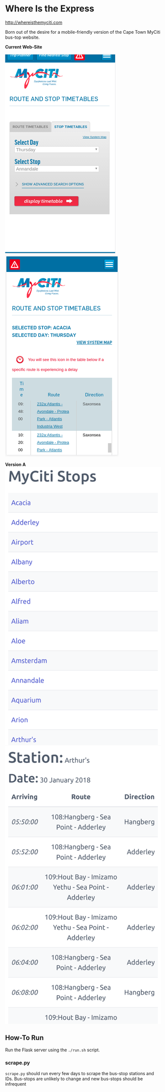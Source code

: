 # Where Is the Express

http://whereisthemyciti.com

Born out of the desire for a mobile-friendly version of the Cape Town MyCiti bus-top website.

**Current Web-Site**

![alt text](images/original_picker.png "The current MyCiti bus-stop picker on a mobile screen")
![alt text](images/original_timetable.png "The current MyCiti bus-stop timetable on a mobile screen")

**Version A**
![alt text](images/new_picker.png "The new MyCiti bus-stop picker on a mobile screen")
![alt text](images/new_timetable.png "The new MyCiti bus-stop timetable on a mobile screen")

## How-To Run

Run the Flask server using the `./run.sh` script.

### scrape.py

`scrape.py` should run every few days to scrape the bus-stop stations and IDs. Bus-stops are unlikely to change and new bus-stops should be infrequent




